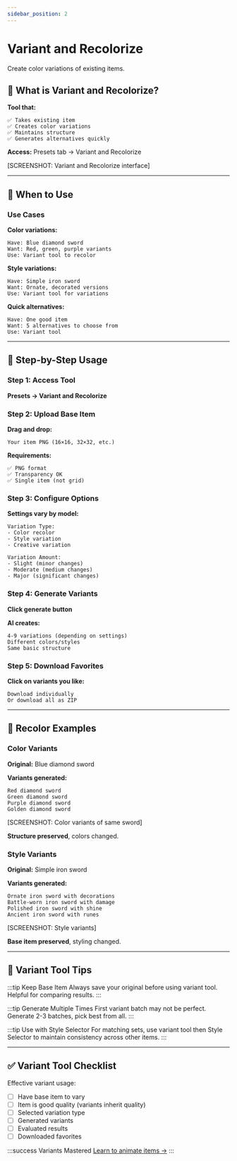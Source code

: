 ```yaml
---
sidebar_position: 2
---
```


# Variant and Recolorize

Create color variations of existing items.

## 🎨 What is Variant and Recolorize?

**Tool that:**
```
✅ Takes existing item
✅ Creates color variations
✅ Maintains structure
✅ Generates alternatives quickly
```

**Access:** Presets tab → Variant and Recolorize

[SCREENSHOT: Variant and Recolorize interface]

---

## 🎯 When to Use

### Use Cases

**Color variations:**
```
Have: Blue diamond sword
Want: Red, green, purple variants
Use: Variant tool to recolor
```

**Style variations:**
```
Have: Simple iron sword
Want: Ornate, decorated versions
Use: Variant tool for variations
```

**Quick alternatives:**
```
Have: One good item
Want: 5 alternatives to choose from
Use: Variant tool
```

---

## 🚀 Step-by-Step Usage

### Step 1: Access Tool

**Presets → Variant and Recolorize**

### Step 2: Upload Base Item

**Drag and drop:**
```
Your item PNG (16×16, 32×32, etc.)
```

**Requirements:**
```
✅ PNG format
✅ Transparency OK
✅ Single item (not grid)
```

### Step 3: Configure Options

**Settings vary by model:**

```
Variation Type:
- Color recolor
- Style variation
- Creative variation

Variation Amount:
- Slight (minor changes)
- Moderate (medium changes)
- Major (significant changes)
```

### Step 4: Generate Variants

**Click generate button**

**AI creates:**
```
4-9 variations (depending on settings)
Different colors/styles
Same basic structure
```

### Step 5: Download Favorites

**Click on variants you like:**

```
Download individually
Or download all as ZIP
```

---

## 🎨 Recolor Examples

### Color Variants

**Original:** Blue diamond sword

**Variants generated:**
```
Red diamond sword
Green diamond sword
Purple diamond sword
Golden diamond sword
```

[SCREENSHOT: Color variants of same sword]

**Structure preserved**, colors changed.

### Style Variants

**Original:** Simple iron sword

**Variants generated:**
```
Ornate iron sword with decorations
Battle-worn iron sword with damage
Polished iron sword with shine
Ancient iron sword with runes
```

[SCREENSHOT: Style variants]

**Base item preserved**, styling changed.

---

## 🔧 Variant Tool Tips

:::tip Keep Base Item
Always save your original before using variant tool. Helpful for comparing results.
:::

:::tip Generate Multiple Times
First variant batch may not be perfect. Generate 2-3 batches, pick best from all.
:::

:::tip Use with Style Selector
For matching sets, use variant tool then Style Selector to maintain consistency across other items.
:::

---

## ✅ Variant Tool Checklist

Effective variant usage:

- [ ] Have base item to vary
- [ ] Item is good quality (variants inherit quality)
- [ ] Selected variation type
- [ ] Generated variants
- [ ] Evaluated results
- [ ] Downloaded favorites

:::success Variants Mastered
[Learn to animate items →](animate-items)
:::
